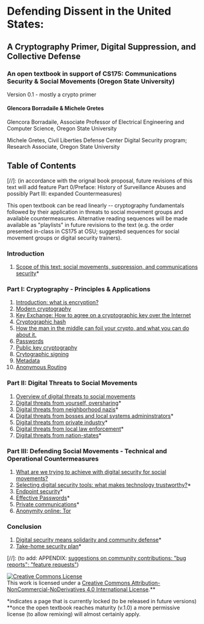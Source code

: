 # Defending Dissent in the United States:
## A Cryptography Primer, Digital Suppression, and Collective Defense 
### An open textbook in support of CS175: Communications Security & Social Movements (Oregon State University)

Version 0.1 - mostly a crypto primer

#### Glencora Borradaile & Michele Gretes

Glencora Borradaile, Associate Professor of Electrical Engineering and Computer Science, Oregon State University 

Michele Gretes, Civil Liberties Defense Center Digital Security program; Research Associate, Oregon State University

## Table of Contents

[//]: (in accordance with the orignal book proposal, future revisions of this text will add feature Part 0/Preface: History of Surveillance Abuses and possibly Part III: expanded Countermeasures)

This open textbook can be read linearly -- cryptography fundamentals followed by their application in threats to social movement groups and available countermeasures.  Alternative reading sequences will be made available as "playlists" in future revisions to the text (e.g. the order presented in-class in CS175 at OSU; suggested sequences for social movement groups or digital security trainers).

### Introduction
1. [Scope of this text: social movements, suppression, and communications security](scope.md)*

### Part I: Cryptography - Principles & Applications
1. [Introduction: what is encryption?](cryptography.md)   
1. [Modern cryptography](modern-cryptography.md)
1. [Key Exchange: How to agree on a cryptographic key over the Internet](key-exchange.md)
1. [Cryptographic hash](cryptographic-hash.md)
1. [How the man in the middle can foil your crypto, and what you can do about it.](man-in-the-middle.md)
1. [Passwords](passwords.md)
1. [Public key cryptography](public-key-cryptography.md)
1. [Crytographic signing](authenticity.md)
1. [Metadata](meta-data.md)
1. [Anonymous Routing](anonymous-routing.md)

### Part II: Digital Threats to Social Movements

1. [Overview of digital threats to social movements](threat-overview.md)
1. [Digital threats from yourself, oversharing](threat-you.md)*
1. [Digital threats from neighborhood nazis](threat-neigh.md)*
1. [Digital threats from bosses and local systems admininstrators](threat-bosses.md)*
1. [Digital threats from private industry](threat-industry.md)*
1. [Digital threats from local law enforcement](threat-cops.md)*
1. [Digital threats from nation-states](threat-state.md)*

### Part III: Defending Social Movements - Technical and Operational Countermeasures

1. [What are we trying to achieve with digital security for social movements?](goals.md)
1. [Selecting digital security tools: what makes technology trustworthy?](trust.md)*
1. [Endpoint security](endpoints.md)*
1. [Effective Passwords](password-practices)*
1. [Private communications](comms.md)*
1. [Anonymity online: Tor](tor.md)

### Conclusion

1. [Digital security means solidarity and community defense](community-defense.md)*
1. [Take-home security plan](plan.md)*

[//]: (to add: APPENDIX: [suggestions on community contributions: "bug reports"; "feature requests"](howto-contribute.md*))

<a rel="license" href="http://creativecommons.org/licenses/by-nc-nd/4.0/"><img alt="Creative Commons License" style="border-width:0" src="https://i.creativecommons.org/l/by-nc-nd/4.0/88x31.png" /></a><br />This work is licensed under a <a rel="license" href="http://creativecommons.org/licenses/by-nc-nd/4.0/">Creative Commons Attribution-NonCommercial-NoDerivatives 4.0 International License</a>.**

*indicates a page that is currently locked (to be released in future versions) 
**once the open textbook reaches maturity (v.1.0) a more permissive license (to allow remixing) will almost certainly apply.